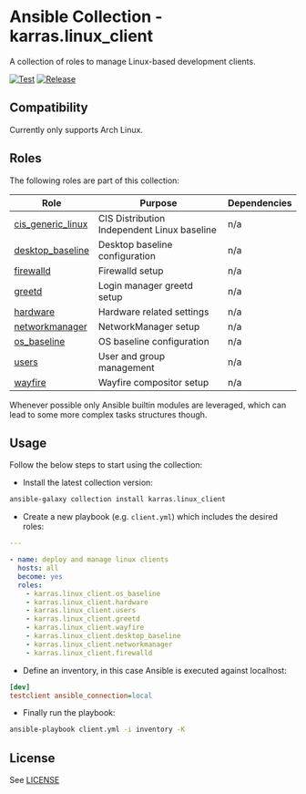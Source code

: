 # Ansible Collection - karras.linux\_client

A collection of roles to manage Linux-based development clients.

[![Test](https://github.com/karras/ansible-collection-linux_client/actions/workflows/test.yml/badge.svg)](https://github.com/karras/ansible-collection-linux_client/actions/workflows/test.yml) [![Release](https://github.com/karras/ansible-collection-linux_client/actions/workflows/release.yml/badge.svg)](https://github.com/karras/ansible-collection-linux_client/actions/workflows/release.yml)

## Compatibility

Currently only supports Arch Linux.

## Roles

The following roles are part of this collection:

| Role                                             | Purpose                                     | Dependencies |
| ------------------------------------------------ | ------------------------------------------- | ------------ |
| [cis\_generic\_linux](./roles/cis_generic_linux) | CIS Distribution Independent Linux baseline | n/a          |
| [desktop\_baseline](./roles/desktop_baseline)    | Desktop baseline configuration              | n/a          |
| [firewalld](./roles/firewalld)                   | Firewalld setup                             | n/a          |
| [greetd](./roles/greetd)                         | Login manager greetd setup                  | n/a          |
| [hardware](./roles/hardware)                     | Hardware related settings                   | n/a          |
| [networkmanager](./roles/networkmanager)         | NetworkManager setup                        | n/a          |
| [os\_baseline](./roles/os_baseline)              | OS baseline configuration                   | n/a          |
| [users](./roles/users)                           | User and group management                   | n/a          |
| [wayfire](./roles/wayfire)                       | Wayfire compositor setup                    | n/a          |

Whenever possible only Ansible builtin modules are leveraged, which can lead to
some more complex tasks structures though.

## Usage

Follow the below steps to start using the collection:

* Install the latest collection version:

```sh
ansible-galaxy collection install karras.linux_client
```

* Create a new playbook (e.g. `client.yml`) which includes the desired roles:

```yaml
---

- name: deploy and manage linux clients
  hosts: all
  become: yes
  roles:
    - karras.linux_client.os_baseline
    - karras.linux_client.hardware
    - karras.linux_client.users
    - karras.linux_client.greetd
    - karras.linux_client.wayfire
    - karras.linux_client.desktop_baseline
    - karras.linux_client.networkmanager
    - karras.linux_client.firewalld
```

* Define an inventory, in this case Ansible is executed against localhost:

```ini
[dev]
testclient ansible_connection=local
```

* Finally run the playbook:

```sh
ansible-playbook client.yml -i inventory -K
```

## License

See [LICENSE](./LICENSE)
